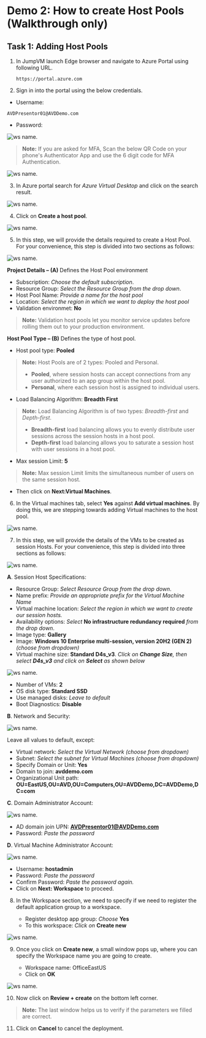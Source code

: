 # **Demo 2: How to create Host Pools (Walkthrough only)**


## **Task 1: Adding Host Pools**

1. In JumpVM launch Edge browser and navigate to Azure Portal using following URL.
     
     ```
     https://portal.azure.com
     ```
				
2. Sign in into the portal using the below credentials.

- Username:
```
AVDPresentor01@AVDDemo.com
```
- Password:
**<inject key="Demo Admin Password" />**

![ws name.](media/demo201.png)

>**Note:** If you are asked for MFA, Scan the below QR Code on your phone's Authenticator App and use the 6 digit code for MFA Authentication.
>
![ws name.](media/qr.png)
>

3. In Azure portal search for *Azure Virtual Desktop* and click on the search result.

![ws name.](media/demo203.png)
					
4. Click on **Create a host pool**.

![ws name.](media/demo204.png)

5. In this step, we will provide the details required to create a Host Pool. For your convenience, this step is divided into two sections as follows:

![ws name.](media/demo205.png)

 **Project Details – (A)** Defines the Host Pool environment 

   - Subscription: *Choose the default subscription*.
   - Resource Group: *Select the Resource Group from the drop down*.
   - Host Pool Name: *Provide a name for the host pool*
   - Location: *Select the region in which we want to deploy the host pool*
   - Validation environmet: **No**
      
   >**Note:** Validation host pools let you monitor service updates before rolling them out to your production environment.
            
 **Host Pool Type – (B)** Defines the type of host pool. 

   - Host pool type: **Pooled** 
        
> **Note:** Host Pools are of 2 types: Pooled and Personal.  
>  - **Pooled**, where session hosts can accept connections from any user authorized to an app group within the host pool.
>  - **Personal**, where each session host is assigned to individual users.
     
   - Load Balancing Algorithm: **Breadth First**
   
> **Note:** Load Balancing Algorithm is of two types: *Breadth-first* and *Depth-first*. 
>  - **Breadth-first** load balancing allows you to evenly distribute user sessions across the session hosts in a host pool. 
>  - **Depth-first** load balancing allows you to saturate a session host with user sessions in a host pool. 

   - Max session Limit: **5**   
      
> **Note:** Max session Limit limits the simultaneous number of users on the same session host.
   
   - Then click on **Next:Virtual Machines**.
   
6. In the Virtual machines tab, select **Yes** against **Add virtual machines**. By doing this, we are stepping towards adding Virtual machines to the host pool. 

![ws name.](media/demo206.png)

7. In this step, we will provide the details of the VMs to be created as session Hosts. For your convenience, this step is divided into three sections as follows:

![ws name.](media/demo209.png)

  **A**. Session Host Specifications:     

   - Resource Group: *Select Resource Group from the drop down*.
   - Name prefix: _Provide an appropriate prefix for the Virtual Machine Name_
   - Virtual machine location: _Select the region in which we want to create our session hosts._
   - Availability options: _Select_ **No infrastructure redundancy required** _from the drop down_.
   - Image type: **Gallery**
   - Image: **Windows 10 Enterprise multi-session, version 20H2 (GEN 2)** *(choose from dropdown)*
   - Virtual machine size: **Standard D4s_v3**. *Click on **Change Size**, then select **D4s_v3** and click on **Select** as shown below*

![ws name.](media/demo207.png)

   - Number of VMs: **2**
   - OS disk type: **Standard SSD**
   - Use managed disks: *Leave to default*
   - Boot Diagnostics: **Disable**

  **B**. Network and Security:

![ws name.](media/demo210.png)
    
   Leave all values to default, except:
    
   - Virtual network: *Select the Virtual Network (choose from dropdown)*
   - Subnet: _Select the subnet for Virtual Machines (choose from dropdown)_
   - Specify Domain or Unit: **Yes**
   - Domain to join: **avddemo.com**
   - Organizational Unit path: **OU=EastUS,OU=AVD,OU=Computers,OU=AVDDemo,DC=AVDDemo,DC=com**

   
  **C**. Domain Administrator Account:
  
![ws name.](media/demo211.png)
  
   - AD domain join UPN: **AVDPresentor01@AVDDemo.com**
   - Password: *Paste the password* **<inject key="Demo Admin Password" />**

  **D**. Virtual Machine Administrator Account:

![ws name.](media/demo214.png)
  
   - Username: **hostadmin**
   - Password: *Paste the password* **<inject key="Demo Admin Password" />**
   - Confirm Password: *Paste the password* **<inject key="Demo Admin Password" />** *again.*
   - Click on **Next: Workspace** to proceed. 

8. In the Workspace section, we need to specify if we need to register the default application group to a workspace. 

   - Register desktop app group: *Choose* **Yes** 
   - To this workspace: *Click on* **Create new**

![ws name.](media/demo213.png)
   
9. Once you click on **Create new**, a small window pops up, where you can specify the Workspace name you are going to create.  

   - Workspace name: OfficeEastUS 
   - Click on **OK**
     
![ws name.](media/demo212.png) 

10. Now click on **Review + create** on the bottom left corner. 

    
>**Note:** The last window helps us to verify if the parameters we filled are correct.

11. Click on **Cancel** to cancel the deployment.
